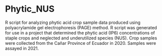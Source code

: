 # Phytic_NUS
R script for analyzing phytic acid crop sample data produced using polyacrylamide gel electrophoresis (PAGE) method.
R script was generated for use in a project that determined the phytic acid (IP6) concentrations of staple crops and neglected and underutilized species (NUS). Crop samples were collected from the Cañar Province of Ecuador in 2020. Samples were assayed in 2021.
